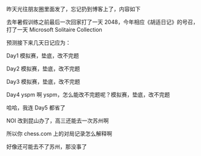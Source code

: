 昨天光往朋友圈里面发了，忘记扔到博客上了，内容如下

去年暑假训练之前最后一次回家打了一天 2048，今年相应《胡适日记》的号召，打了一天 Microsoft Solitaire Collection

预测接下来几天日记应为：

Day1 模拟赛，垫底，改不完题

Day2 模拟赛，垫底，改不完题

Day3 模拟赛，垫底，改不完题

Day4 yspm 啊 yspm，怎么能改不完题呢？模拟赛，垫底，改不完题

哈哈，我连 Day5 都省了

NOI 改到昆山办了，高三还能去一次苏州啊

所以你 chess.com 上的对局记录怎么解释啊

好像还可能去不了苏州，那没事了